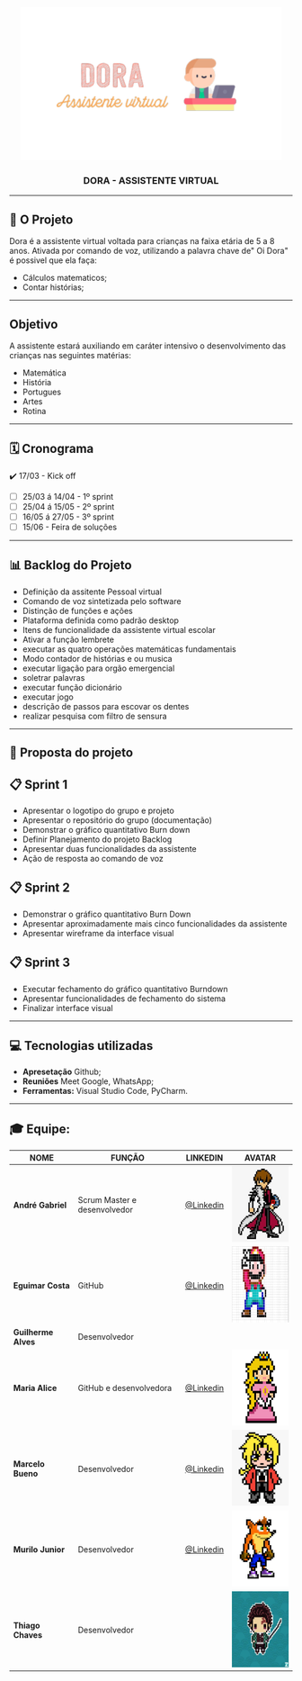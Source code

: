 <p align="center">
      <img src="/IMAGENS/dora logo.PNG">
      <h3 align="center"> DORA - ASSISTENTE VIRTUAL </h1>
<p align="center">
<hr>

## 💼 **O Projeto**
Dora é a assistente virtual voltada para crianças na faixa etária de 5 a 8 anos.
Ativada por comando de voz, utilizando a palavra chave de" Oi Dora" é possivel que ela faça:
- Cálculos matematicos; 
- Contar histórias;

<hr>

## **Objetivo**

A assistente estará auxiliando em caráter intensivo o desenvolvimento das crianças nas seguintes matérias: 
- Matemática
- História
- Portugues
- Artes
- Rotina 
<Hr>

    
 ## 🗓️ **Cronograma**
</h2>    

:heavy_check_mark: 17/03 - Kick off
- [ ] 25/03 á 14/04 - 1º sprint
- [ ] 25/04 á 15/05 - 2º sprint
- [ ] 16/05 á 27/05 - 3º sprint
- [ ] 15/06 - Feira de soluções
<hr>

## 📊 **Backlog do Projeto**

 - Definição da assitente Pessoal virtual
 - Comando de voz sintetizada pelo software
 - Distinção de funções e ações
 - Plataforma definida como padrão desktop
 - Itens de funcionalidade da assistente virtual escolar
 - Ativar a função lembrete
 - executar as quatro operações matemáticas fundamentais
 - Modo contador de histórias e ou musica
 - executar ligação para orgão emergencial
 - soletrar palavras
 - executar função dicionário
 - executar jogo
 - descrição de passos para escovar os dentes
 - realizar pesquisa com filtro de sensura  
 <hr>

 ## 📑 **Proposta do projeto**

 ## 📋 Sprint 1
 
 - Apresentar o logotipo do grupo e projeto
 - Apresentar o repositório do grupo (documentação)
 - Demonstrar o gráfico quantitativo Burn down
 - Definir Planejamento do projeto Backlog
 - Apresentar duas funcionalidades da assistente
 - Ação de resposta ao comando de voz


## 📋 Sprint 2

- Demonstrar o gráfico quantitativo Burn Down
- Apresentar aproximadamente mais cinco funcionalidades da assistente
- Apresentar wireframe da interface visual


## 📋 Sprint 3

- Executar fechamento do gráfico quantitativo Burndown
- Apresentar funcionalidades de fechamento do sistema
- Finalizar interface visual
<hr>

## 💻 **Tecnologias utilizadas**
* **Apresetação** Github;
* **Reuniões** Meet Google, WhatsApp;
* **Ferramentas:** Visual Studio Code, PyCharm.
<hr>

## 🎓 **Equipe:**
|NOME|FUNÇÃO|LINKEDIN|AVATAR|
| ---------- |---------- |---------- |----------|
|**André Gabriel**| Scrum Master e desenvolvedor| [@Linkedin](https://www.linkedin.com/in/andr%C3%A9-gabriel-ferreira-89441382/)|<img src="/IMAGENS/andre.jpeg" width="120" height="135" />|
|**Eguimar Costa**| GitHub| [@Linkedin](https://www.linkedin.com/in/eguimar-costa-03a175214/)|<img src="/IMAGENS/eguimar.jpeg" width="120" height="135" />|
|**Guilherme Alves**| Desenvolvedor| | |
|**Maria Alice**| GitHub e desenvolvedora| [@Linkedin](www.linkedin.com/in/maria-alice-oliveira-336273215)|<img src="/IMAGENS/alice.jpeg" width="120" height="135" />|
|**Marcelo Bueno**| Desenvolvedor| [@Linkedin](www.linkedin.com/in/marcelo-silva-07081999)|<img src="/IMAGENS/marcelo.jpeg" width="120" height="135"/>|
|**Murilo Junior**| Desenvolvedor| [@Linkedin](https://www.linkedin.com/in/murilo-jos%C3%A9-de-brito-junior-32403b157)|<img src="/IMAGENS/murilo.jpeg" width="120" height="135"/>|
|**Thiago Chaves**| Desenvolvedor| |<img src="/IMAGENS/thiago.jpeg" width="120" height="135" />|


